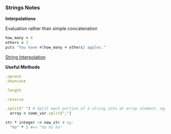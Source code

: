 ### Strings Notes

**Interpolations**

Evaluation rather than simple concatenation
```ruby
how_many = 4
others = 3
puts "You have #{how_many + others} apples."
```
[String Interpolation](http://ruby-for-beginners.rubymonstas.org/bonus/string_interpolation.html)

**Useful Methods**
```ruby
.upcase
.downcase

.length

.reverse

.split(" ") # Split each portion of a string into an array element, eg:
  array = some_var.split(";")

str * integer -> new_str # eg:
  "ho" * 3 #=> "ho ho ho"
```
